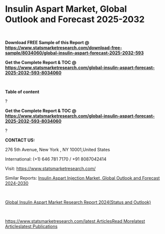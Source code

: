 <h1>Insulin Aspart Market, Global Outlook and Forecast 2025-2032</h1><br/><p><strong>Download FREE Sample of this Report @ <a href="https://www.statsmarketresearch.com/download-free-sample/8034060/global-insulin-aspart-forecast-2025-2032-593">https://www.statsmarketresearch.com/download-free-sample/8034060/global-insulin-aspart-forecast-2025-2032-593</a></strong></p>
 
 
 
 <div><b>Get the Complete Report & TOC @ <a href="https://www.statsmarketresearch.com/global-insulin-aspart-forecast-2025-2032-593-8034060">https://www.statsmarketresearch.com/global-insulin-aspart-forecast-2025-2032-593-8034060</a></b></div>
 
 
 
 <p><br />
 
 <b>Table of content</b></p>
 
 
 
 <p>? </p>
 
 
 
 <div><b>Get the Complete Report & TOC @ <a href="https://www.statsmarketresearch.com/global-insulin-aspart-forecast-2025-2032-593-8034060">https://www.statsmarketresearch.com/global-insulin-aspart-forecast-2025-2032-593-8034060</a></b></div>
 
 
 
 <p>? </p>
 
 
 
 <p><b>CONTACT US:</b><br />
 
 276 5th Avenue, New York , NY 10001,United States<br />
 
 International: (+1) 646 781 7170 / +91 8087042414<br />
 
 Visit: <a href="https://www.statsmarketresearch.com/">https://www.statsmarketresearch.com/</a><br />
 
 Similar Reports: <a href="https://www.statsmarketresearch.com/global-insulin-aspart-forecast-2025-2032-593-8034060">Insulin Aspart Injection Market, Global Outlook and Forecast 2024-2030</a><br />
 
 <br />
 
 <a href="https://www.statsmarketresearch.com/global-insulin-aspart-forecast-2025-2032-593-8034060">Global Insulin Aspart Market Research Report 2024(Status and Outlook)</a><br />
 
 <br />
 
 <a href="https://gyeongbokgung.com">https://www.statsmarketresearch.com/</a><a href="https://hallyeomaritime.com">latest Articles</a><a href="https://jingwansa.com">Read More</a><a href="https://nguoiviet.jp/">latest Articles</a><a href="https://www.intelmarketresearch.com/">latest Publications</a></p>